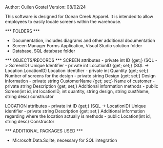 Author:  Cullen Gostel
Version: 08/02/24

This software is designed for Ocean Creek Apparel. It is intended to allow employees to easily
locate screens within the warehouse.

*** FOLDERS ***
- Documentation, includes diagrams and other additional documentation
- Screen Manager Forms Application, Visual Studio solution folder
- Database, SQL database folder

*** OBJECTS/RECORDS ***
SCREEN
    attributes
        - private int ID {get;}                  (SQL -> ScreenID)
            Unique Identifier
        - private int LocationID {get; set;}     (SQL -> Location.LocationID)
            Location identifier
        - private int Quantity {get; set;}
            Number of screens for the design
        - private string Design {get; set;}
            Design information
        - private string CustomerName {get; set;}
            Name of customer
        - private string Description {get; set;}
            Additional information
    methods
        - public Screen(int id, int locationID, int quantity, string design, string custName, string desc)
            constructor

LOCATION
    attributes
        - private int ID {get;}                  (SQL -> LocationID)
            Unique identifier
        - private string Description {get; set;}
            Additional information regarding where the location actually is
    methods
        - public Location(int id, string desc)
            Constructor

*** ADDITIONAL PACKAGES USED ***
- Microsoft.Data.Sqlite, necessary for SQL integration
